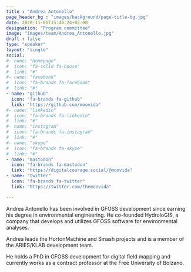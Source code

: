 ```yaml
---
title : "Andrea Antonello"
page_header_bg : "images/background/page-title-bg.jpg"
date: 2020-11-01T15:40:24+02:00
designation: "Program committee"
image: "images/team/Andrea_Antonello.jpg"
draft : false
type: "speaker"
layout: "single"
social:
#- name: "Homepage"
#  icon: "fa-solid fa-house"
#  link: "#"
#- name: "facebook"
#  icon: "fa-brands fa-facebook"
#  link: "#"
- name: "github"
  icon: "fa-brands fa-github"
  link: "https://github.com/moovida"
#- name: "linkedin"
#  icon: "fa-brands fa-linkedin"
#  link: "#"
#- name: "instagram"
#  icon: "fa-brands fa-instagram"
#  link: "#"
#- name: "skype"
#  icon: "fa-brands fa-skype"
#  link: "#"
- name: "mastodon"
  icon: "fa-brands fa-mastodon"
  link: "https://digitalcourage.social/@moovida"
- name: "twitter"
  icon: "fa-brands fa-twitter"
  link: "https://twitter.com/themoovida"

---
```


Andrea Antonello has been involved in GFOSS development since earning his
degree in environmental engineering. He co-founded HydroloGIS, a company that
develops and utilizes GFOSS software for environmental analyses.

Andrea leads the HortonMachine and Smash projects and is a member of the
ARIES/KLAB development team.

He holds a PhD in GFOSS development for digital field mapping and currently
works as a contract professor at the Free University of Bolzano.

